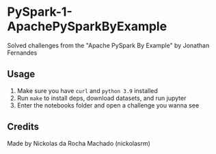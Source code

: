 # PySpark-1-ApachePySparkByExample
Solved challenges from the "Apache PySpark By Example" by Jonathan Fernandes

## Usage

1. Make sure you have `curl` and `python 3.9` installed
2. Run `make` to install deps, download datasets, and run jupyter
3. Enter the notebooks folder and open a challenge you wanna see

## Credits

Made by Nickolas da Rocha Machado (nickolasrm)
